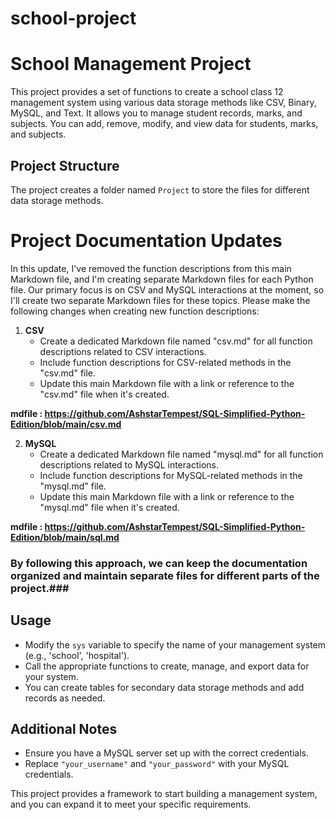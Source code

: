 # school-project

# School Management Project

This project provides a set of functions to create a school class 12 management system using various data storage methods like CSV, Binary, MySQL, and Text. It allows you to manage student records, marks, and subjects. You can add, remove, modify, and view data for students, marks, and subjects.

## Project Structure

The project creates a folder named `Project` to store the files for different data storage methods.

# Project Documentation Updates

In this update, I've removed the function descriptions from this main Markdown file, and I'm creating separate Markdown files for each Python file. Our primary focus is on CSV and MySQL interactions at the moment, so I'll create two separate Markdown files for these topics. Please make the following changes when creating new function descriptions:

1. **CSV**
   - Create a dedicated Markdown file named "csv.md" for all function descriptions related to CSV interactions.
   - Include function descriptions for CSV-related methods in the "csv.md" file.
   - Update this main Markdown file with a link or reference to the "csv.md" file when it's created.

****mdfile :  https://github.com/AshstarTempest/SQL-Simplified-Python-Edition/blob/main/csv.md****

2. **MySQL**
   - Create a dedicated Markdown file named "mysql.md" for all function descriptions related to MySQL interactions.
   - Include function descriptions for MySQL-related methods in the "mysql.md" file.
   - Update this main Markdown file with a link or reference to the "mysql.md" file when it's created.

****mdfile :  https://github.com/AshstarTempest/SQL-Simplified-Python-Edition/blob/main/sql.md****



### By following this approach, we can keep the documentation organized and maintain separate files for different parts of the project.###

## Usage

- Modify the `sys` variable to specify the name of your management system (e.g., 'school', 'hospital').
- Call the appropriate functions to create, manage, and export data for your system.
- You can create tables for secondary data storage methods and add records as needed.

## Additional Notes

- Ensure you have a MySQL server set up with the correct credentials.
- Replace `"your_username"` and `"your_password"` with your MySQL credentials.

This project provides a framework to start building a management system, and you can expand it to meet your specific requirements.
